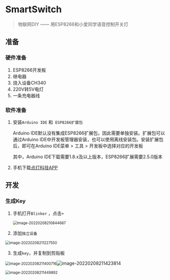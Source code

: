 # SmartSwitch
> 物联网DIY —— 用ESP8266和小爱同学语音控制开关灯

## 准备

### 硬件准备

1. ESP8266开发板
2. 继电器
3. 烧入设备CH340
4. 220V转5V电灯
5. 一条充电器线

### 软件准备

1. 安装`Arduino IDE` 和` ESP8266扩展包`

   Arduino IDE默认没有集成ESP8266扩展包，因此需要单独安装。扩展包可以通过Arduino IDE中开发板管理器安装，也可以使用离线安装包。安装扩展包后，即可在Arduino IDE菜单 > 工具 > 开发板中选择对应的开发板

   其中，Arduino IDE下载需要1.8.x及以上版本，ESP8266扩展需要2.5.0版本

2. 手机下载[点灯科技APP](diandeng.tech/home) 

## 开发

### 生成Key

1. 手机打开`Blinker` ，点击`+`

   <img src="https://gitee.com/seasontong/image/raw/master/img/image-20220208210844667.png" alt="image-20220208210844667" style="zoom:80%;" />

2. 添加`独立设备`

<img src="https://gitee.com/seasontong/image/raw/master/img/image-20220208211227550.png" alt="image-20220208211227550" style="zoom: 80%;" />

3. 生成`key`，并复制到剪贴板

<img src="https://gitee.com/seasontong/image/raw/master/img/image-20220208211400716.png" alt="image-20220208211400716" style="zoom:80%;" />![image-20220208211423814](https://gitee.com/seasontong/image/raw/master/img/image-20220208211423814.png)

<img src="https://gitee.com/seasontong/image/raw/master/img/image-20220208211449892.png" alt="image-20220208211449892" style="zoom:80%;" />
